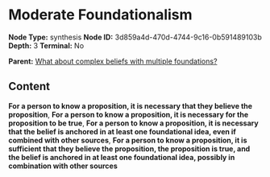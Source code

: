 # Moderate Foundationalism

**Node Type:** synthesis
**Node ID:** 3d859a4d-470d-4744-9c16-0b591489103b
**Depth:** 3
**Terminal:** No

**Parent:** [What about complex beliefs with multiple foundations?](what-about-complex-beliefs-with-multiple-foundations.md)

## Content

**For a person to know a proposition, it is necessary that they believe the proposition**, **For a person to know a proposition, it is necessary for the proposition to be true**, **For a person to know a proposition, it is necessary that the belief is anchored in at least one foundational idea, even if combined with other sources**, **For a person to know a proposition, it is sufficient that they believe the proposition, the proposition is true, and the belief is anchored in at least one foundational idea, possibly in combination with other sources**
